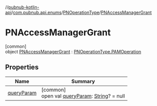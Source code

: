 //[pubnub-kotlin-api](../../../../index.md)/[com.pubnub.api.enums](../../index.md)/[PNOperationType](../index.md)/[PNAccessManagerGrant](index.md)

# PNAccessManagerGrant

[common]\
object [PNAccessManagerGrant](index.md) : [PNOperationType.PAMOperation](../-p-a-m-operation/index.md)

## Properties

| Name | Summary |
|---|---|
| [queryParam](../query-param.md) | [common]<br>open val [queryParam](../query-param.md): [String](https://kotlinlang.org/api/latest/jvm/stdlib/kotlin/-string/index.html)? = null |
